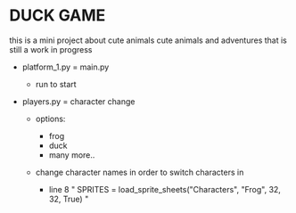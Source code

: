 # DUCK GAME

this is a mini project about cute animals cute animals and adventures that is still a work in progress

- platform_1.py = main.py

  - run to start

- players.py = character change

  - options:

    - frog
    - duck
    - many more..

  - change character names in order to switch characters in 
    - line 8 "    SPRITES = load_sprite_sheets("Characters", "Frog", 32, 32, True)
"
